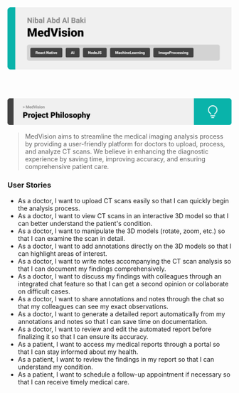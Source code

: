 <img src="./readme/title1.svg"/>

<br><br>

<!-- project philosophy -->
<img src="./readme/title2.svg"/>

> MedVision aims to streamline the medical imaging analysis process by providing a user-friendly platform for doctors to upload, process, and analyze CT scans. We believe in enhancing the diagnostic experience by saving time, improving accuracy, and ensuring comprehensive patient care.


### User Stories
- As a doctor, I want to upload CT scans easily so that I can quickly begin the analysis process.
- As a doctor, I want to view CT scans in an interactive 3D model so that I can better understand the patient's condition.
- As a doctor, I want to manipulate the 3D models (rotate, zoom, etc.) so that I can examine the scan in detail.
- As a doctor, I want to add annotations directly on the 3D models so that I can highlight areas of interest.
- As a doctor, I want to write notes accompanying the CT scan analysis so that I can document my findings comprehensively.
- As a doctor, I want to discuss my findings with colleagues through an integrated chat feature so that I can get a second opinion or collaborate on difficult cases.
- As a doctor, I want to share annotations and notes through the chat so that my colleagues can see my exact observations.
- As a doctor, I want to generate a detailed report automatically from my annotations and notes so that I can save time on documentation.
- As a doctor, I want to review and edit the automated report before finalizing it so that I can ensure its accuracy.
- As a patient, I want to access my medical reports through a portal so that I can stay informed about my health.
- As a patient, I want to review the findings in my report so that I can understand my condition.
- As a patient, I want to schedule a follow-up appointment if necessary so that I can receive timely medical care.

<br><br>
